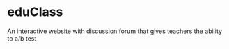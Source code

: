 # eduClass
An interactive website with discussion forum that gives teachers the ability to a/b test
